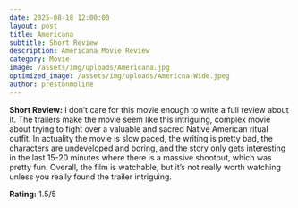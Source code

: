 ```yaml
---
date: 2025-08-18 12:00:00
layout: post
title: Americana
subtitle: Short Review
description: Americana Movie Review
category: Movie
image: /assets/img/uploads/Americana.jpg
optimized_image: /assets/img/uploads/Americna-Wide.jpeg
author: prestonmoline
---
```


**Short Review:**
I don’t care for this movie enough to write a full review about it. The trailers make the movie seem like this intriguing, complex movie about trying to fight over a valuable and sacred  Native American ritual outfit. In actuality the movie is slow paced, the writing is pretty bad, the characters are undeveloped and boring, and the story only gets interesting in the last 15-20 minutes where there is a massive shootout, which was pretty fun. Overall, the film is watchable, but it’s not really worth watching unless you really found the trailer intriguing. 


**Rating:**
1.5/5

